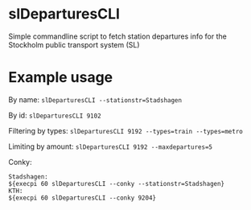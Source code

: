 slDeparturesCLI
===============

Simple commandline script to fetch station departures info for the Stockholm public transport system (SL)

Example usage
===============
By name:
`slDeparturesCLI --stationstr=Stadshagen`

By id:
`slDeparturesCLI 9102`

Filtering by types:
`slDeparturesCLI 9192 --types=train --types=metro`

Limiting by amount:
`slDeparturesCLI 9192 --maxdepartures=5`

Conky:

    Stadshagen:
    ${execpi 60 slDeparturesCLI --conky --stationstr=Stadshagen}
    KTH:
    ${execpi 60 slDeparturesCLI --conky 9204}


